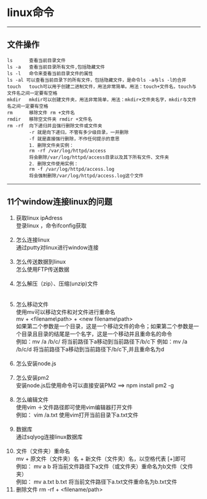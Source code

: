 # linux命令
---

## 文件操作

    ls      查看当前目录文件
	ls -a   查看当前目录所有文件,包括隐藏文件
	ls -l   命令来查看当前目录文件的属性
	ls -al 可以查看当前目录下的所有文件，包括隐藏文件，是命令ls -a与ls -l的合并
	touch   touch可以用于创建二进制文件，用法非常简单。用法：touch+文件名，touch与文件名之间一定要有空格
	mkdir   mkdir可以创建文件夹，用法非常简单，用法：mkdir+文件夹名字，mkdir与文件名之间一定要有空格
    rm      移除文件 rm +文件名
    rmdir   移除空文件夹 rmdir +文件名
    rm -rf  向下递归并且强行删除文件或文件夹 
			-r 就是向下递归，不管有多少级目录，一并删除
            -f 就是直接强行删除，不作任何提示的意思
			1. 删除文件夹实例：
			rm -rf /var/log/httpd/access
			将会删除/var/log/httpd/access目录以及其下所有文件、文件夹
			2. 删除文件使用实例：
			rm -f /var/log/httpd/access.log
			将会强制删除/var/log/httpd/access.log这个文件

---
## 11个window连接linux的问题

1. 获取linux ipAdress             
登录linux ，命令ifconfig获取<br><br>
2. 怎么连接linux                  
通过putty对linux进行window连接<br><br>
3. 怎么传送数据到linux        
怎么使用FTP传送数据<br><br>
4. 怎么解压（zip）、压缩(unzip)文件                
<br><br>
5. 怎么移动文件</br>
使用mv可以移动文件和对文件进行重命名</br>
mv + <filename\path> + <new filename\path> <br>
如果第二个参数是一个目录，这是一个移动文件的命令；如果第二个参数是一个目录且目录的结尾是一个名字，这是一个移动并且重命名的命令</br>
例如：mv /a /b/c/   将当前路径下a移动到当前路径下/b/c下
例如：mv /a /b/c/d   将当前路径下a移动到当前路径下/b/c下,并且重命名为d <br><br>
6. 怎么安装node.js
<br><br>
7. 怎么安装pm2<br>
安装node.js后使用命令可以直接安装PM2   ==>     npm install pm2 -g <br><br>  
8. 怎么编辑文件<br>
使用vim ＋文件路径即可使用vim编辑器打开文件<br>
例如： vim  /a.txt 使用vim打开当前目录下a.txt文件<br><br>
9. 数据库<br>
通过sqlyog连接linux数据库<br><br>
10. 文件（文件夹）重命名  
mv + 原文件（文件夹）名 + 新文件（文件夹）名，以空格代表 [+]即可 </br>
例如： mv a b    将当前文件路径下a文件（或文件夹）重命名为b文件（文件夹） </br>
例如： mv a.txt b.txt      将当前文件路径下a.txt文件重命名为b.txt文件 </br>	
11. 删除文件                      rm -rf + <filename/path>




    